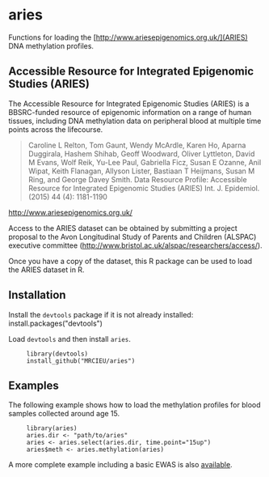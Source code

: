 # aries

Functions for loading the
[http://www.ariesepigenomics.org.uk/](ARIES)
DNA methylation profiles.

## Accessible Resource for Integrated Epigenomic Studies (ARIES)

The Accessible Resource for Integrated Epigenomic Studies (ARIES) is a
BBSRC-funded resource of epigenomic information on a range of human
tissues, including DNA methylation data on peripheral blood at
multiple time points across the lifecourse.

> Caroline L Relton, Tom Gaunt, Wendy McArdle, Karen Ho, Aparna
> Duggirala, Hashem Shihab, Geoff Woodward, Oliver Lyttleton, David M
> Evans, Wolf Reik, Yu-Lee Paul, Gabriella Ficz, Susan E Ozanne, Anil
> Wipat, Keith Flanagan, Allyson Lister, Bastiaan T Heijmans, Susan M
> Ring, and George Davey Smith. Data Resource Profile: Accessible
> Resource for Integrated Epigenomic Studies (ARIES)
> Int. J. Epidemiol. (2015) 44 (4): 1181-1190

http://www.ariesepigenomics.org.uk/

Access to the ARIES dataset can be obtained by submitting a project proposal
to the Avon Longitudinal Study of Parents and Children (ALSPAC)
executive committee (http://www.bristol.ac.uk/alspac/researchers/access/).

Once you have a copy of the dataset, this R package can be used
to load the ARIES dataset in R.
 
## Installation

Install the `devtools` package if it is not already installed:
         install.packages("devtools")

Load `devtools` and then install `aries`.

         library(devtools)
         install_github("MRCIEU/aries")

## Examples

The following example shows how to load the methylation profiles
for blood samples collected around age 15.

         library(aries)
         aries.dir <- "path/to/aries"
         aries <- aries.select(aries.dir, time.point="15up")
         aries$meth <- aries.methylation(aries)

A more complete example including a basic EWAS
is also [available](http://htmlpreview.github.io/?https://github.com/MRCIEU/aries/docs/tutorial/tutorial.html).

